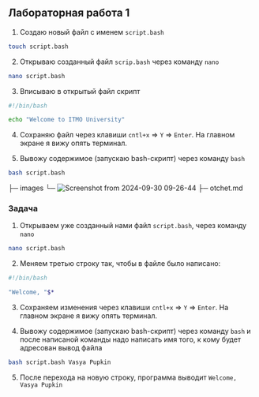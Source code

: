 ## Лабораторная работа 1

1. Создаю новый файл с именем `script.bash`
```bash
touch script.bash
```

2. Открываю созданный файл `scrip.bash` через команду `nano`
``` bash
nano script.bash
```

3. Вписываю в открытый файл скрипт
```bash
#!/bin/bash

echo "Welcome to ITMO University"
```

4. Сохраняю файл через клавиши `cntl+x` => `Y` => `Enter`. На главном экране я вижу опять терминал.

5. Вывожу содержимое (запускаю bash-скрипт) через команду `bash`
```bash
bash script.bash
```
 ├─ images
     └─ ![Screenshot from 2024-09-30 09-26-44](https://github.com/user-attachments/assets/34f0c2f5-4d93-4a71-b86b-fa6a54931b99)
 ├─ otchet.md

 ### Задача

 1. Открываем уже созданный нами файл `script.bash`, через команду `nano`
``` bash
nano script.bash
```

2. Меняем третью строку так, чтобы в файле было написано:
```bash
#!/bin/bash

"Welcome, "$*
```

3. Сохраняем изменения через клавиши `cntl+x` => `Y` => `Enter`. На главном экране я вижу опять терминал.

4.  Вывожу содержимое (запускаю bash-скрипт) через команду `bash` и после написаной команды надо написать имя того, к кому будет адресован вывод файла
```bash
bash script.bash Vasya Pupkin
```

 5. После перехода на новую строку, программа выводит
`Welcome, Vasya Pupkin`






